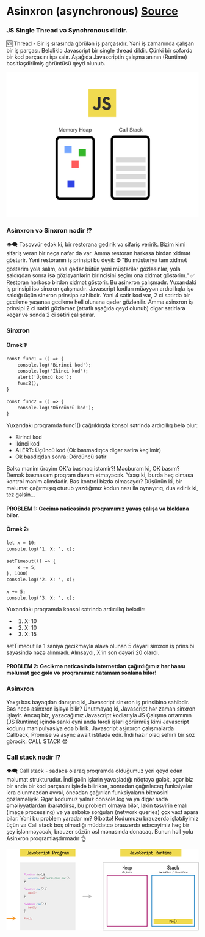 # Asinxron (asynchronous) [Source](./app.js)

### JS Single Thread və Synchronous dildir.

🆘 Thread - Bir iş sırasında görülən iş parçasıdır. Yəni iş zamanında çalışan bir iş parçası. Beləliklə Javascript bir single thread dildir. Çünki bir səfərdə bir kod parçasını işə salır. Aşağıda Javascriptin çalışma anının (Runtime) bəsitləşdirilmiş görüntüsü qeyd olunub.

![This is image](./img/js-heap-stack.png)

### Asinxron və Sinxron nədir ⁉
👁‍🗨 Təsəvvür edək ki, bir restorana gedirik və sifariş veririk. Bizim kimi sifariş verən bir neçə nəfər də var. Amma restoran hərkəsə birdən xidmət göstərir. Yəni restoranın iş prinsipi bu deyil: 
⛔ "Bu müştəriyə tam xidmət göstərim yola salım, ona qədər bütün yeni müştərilər gözləsinlər, yola saldıqdan sonra isə gözləyənlərin birincisini seçim ona xidmət göstərim." 
✅ Restoran hərkəsə birdən xidmət göstərir. Bu asinxron çalışmadır. Yuxarıdaki iş prinsipi isə sinxron çalışmadır. Javascript kodları müəyyən ardıcıllıqla işə saldığı üçün sinxron prinsipə sahibdir. Yəni 4 sətir kod var, 2 ci sətirdə bir gecikmə yaşansa gecikmə həll olunana qədər gözlənilir. Amma asinxron iş prinsipi 2 ci sətiri gözləməz (ətraflı aşağıda qeyd olunub) digər sətirlərə keçər və sonda 2 ci sətiri çalışdırar.

### Sinxron
#### Örnək 1:
```
const func1 = () => {
    console.log('Birinci kod');
    console.log('İkinci kod');
    alert('Üçüncü kod');
    func2();
}

const func2 = () => {
    console.log('Dördüncü kod');
}
```

Yuxarıdakı proqramda func1() çağrıldıqda konsol sətrində ardıcıllıq belə olur:
- Birinci kod
- İkinci kod
- ALERT: Üçüncü kod (Ok basmadıqca digər sətirə keçilmir)
- Ok basdıqdan sonra: Dördüncü sətir

Bəlkə mənim ürəyim OK'a basmaq istəmir?! Məcburam ki, OK basım? Demək basmasam proqram davam etməyəcək. Yaxşı ki, burda heç olmasa kontrol mənim əlimdədir. Bəs kontrol bizdə olmasaydı? Düşünün ki, bir məlumat çağırmışıq oturub yazdığımız kodun nazı ilə oynayırıq, dua edirik ki, tez gəlsin...
#### PROBLEM 1: Gecimə nəticəsində proqramımız yavaş çalışa və bloklana bilər.

#### Örnək 2:
```
let x = 10;
console.log('1. X: ', x);

setTimeout(() => {
    x += 5;
}, 1000)
console.log('2. X: ', x);

x += 5;
console.log('3. X: ', x);
```

Yuxarıdakı proqramda konsol sətrində ardıcıllıq belədir:
- 1. X: 10
- 2. X: 10
- 3. X: 15

setTimeout ilə 1 saniyə gecikməylə əlavə olunan 5 dəyəri sinxron iş prinsibi sayəsində nəzə alınmadı. Alınsaydı, X'in son dəyəri 20 olardı.

#### PROBLEM 2: Gecikmə nəticəsində internetdən çağırdığımız hər hansı məlumat gec gələ və proqramımız natamam sonlana bilər!

### Asinxron
Yaxşı bəs bayaqdan danışırıq ki, Javascript sinxron iş prinsibinə sahibdir. Bəs necə asinxron işləyə bilir? Unutmayaq ki, Javascript hər zaman sinxron işləyir. Ancaq biz, yazacağımız Javascript kodlarıyla JS Çalışma ortamının (JS Runtime) içində sanki eyni anda fərqli işləri görürmüş kimi Javascript kodunu manipulyasiya edə bilirik. Javascript asinxron çalışmalarda Callback, Promise və async await istifadə edir. İndi hazır olaq sehirli bir söz görəcik: CALL STACK 😎


### Call stack nədir ⁉
👁‍🗨 Call stack - sadəcə olaraq proqramda olduğumuz yeri qeyd edən məlumat strukturudur. İndi gəlin işlərin yavaşladığı nöqtəyə gələk, əgər biz bir anda bir kod parçasını işlədə biliriksə, sonradan çağırılacaq funksiyalar icra olunmazdan əvvəl, öncədən çağırılan funksiyaların bitməsini gözləməliyik. Əgər kodumuz yalnız console.log və ya digər sadə əməliyyatlardan ibarətdirsə, bu problem olmaya bilər, lakin təsvirin emalı (image processing) və ya şəbəkə sorğuları (network queries) çox vaxt apara bilər. Yəni bu problem yaradar mı? Əlbəttə! Kodumuzu brauzerdə işlətdiyimiz üçün və Call stack boş olmadığı müddətcə brauzerdə edəcəyimiz heç bir şey işlənməyəcək, brauzer sözün əsl mənasında donacaq. Bunun həll yolu Asinxron proqramlaşdırmadır 👌

![This is gif](./img/callstack.gif)